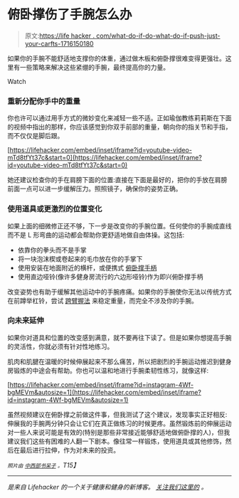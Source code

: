 # 俯卧撑伤了手腕怎么办

> 原文:[https://life hacker . com/what-do-if-do-what-do-if-push-just-your-carfts-1716150180](https://lifehacker.com/what-to-do-if-push-ups-hurt-your-wrists-1716150180)

如果你的手腕不能舒适地支撑你的体重，通过做木板和俯卧撑很难变得更强壮。这里有一些策略来解决这些紧绷的手腕，最终提高你的力量。

Watch

### 重新分配你手中的重量

你也许可以通过用手方式的微妙变化来减轻一些不适。正如瑜伽教练莉莉斯在下面的视频中指出的那样，你应该感觉到你双手前部的重量，朝向你的指关节和手指，而不仅仅是脚后跟。

 [https://lifehacker.com/embed/inset/iframe?id=youtube-video-mTd8tfYt37c&start=0](https://lifehacker.com/embed/inset/iframe?id=youtube-video-mTd8tfYt37c&start=0) 

她还建议检查你的手在肩膀下面的位置:直接在下面是最好的，把你的手放在肩膀前面一点可以进一步缓解压力。照照镜子，确保你的姿势正确。

### 使用道具或更激烈的位置变化

如果上面的细微修正还不够，下一步是改变你的手腕位置。任何使你的手腕成直线而不是 L 形弯曲的运动都会帮助你更舒适地做自由体操。这包括:

*   依靠你的拳头而不是手掌
*   将一块泡沫楔或卷起来的毛巾放在你的手掌下
*   使用安装在地面附近的横杆，或便携式 [俯卧撑手柄](https://en.wikipedia.org/wiki/Push-up#/media/File:Push_Up_Bars-01.jpg)
*   使用直边哑铃(像许多健身房流行的六边形哑铃)作为即兴俯卧撑手柄

改变姿势也有助于缓解其他运动中的手腕疼痛。如果你的手腕使你无法以传统方式在前蹲举杠铃，尝试 [跨臂握法](http://breakingmuscle.com/strength-conditioning/a-primer-on-front-and-back-squats-crossed-arm-clean-grip-low-bar-and-high-bar) 来稳定重量，而完全不涉及你的手腕。

### 向未来延伸

如果你对道具和位置的改变感到满意，就不要再往下读了。但是如果你想提高手腕的灵活性，你就必须有针对性地练习。

肌肉和肌腱在温暖的时候伸展起来不那么痛苦，所以把剧烈的手腕运动推迟到健身房锻炼的中途会有帮助。你也可以温和地进行手腕柔韧性练习，就像这样:

 [https://lifehacker.com/embed/inset/iframe?id=instagram-4Wf-bgMEVm&autosize=1](https://lifehacker.com/embed/inset/iframe?id=instagram-4Wf-bgMEVm&autosize=1) 

虽然视频建议在俯卧撑之前做这件事，但我测试了这个建议，发现事实正好相反:伸展我的手腕两分钟只会让它们在真正做练习的时候更疼。虽然锻炼前的伸展运动对一些人来说可能是有效的(特别是那些非常接近能够舒适地做俯卧撑的人)，但我建议我们这些有困难的人翻一下剧本。像往常一样锻炼，使用道具或其他修饰，然后在最后进行拉伸，作为对未来的投资。

*<small>照片由</small>* [*<small>中西部书呆子</small>*](https://www.flickr.com/photos/20553990@N06/8725565035/) *<small>。</small>T15】*

* * *

[](http://vitals.lifehacker.com/)**是来自 Lifehacker 的一个关于健康和健身的新博客。* [*关注我们这里的*](https://twitter.com/VitalsLH) *。**